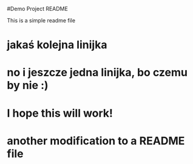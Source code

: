  #Demo Project README
 
 This is a simple readme file
 
 # jakaś kolejna linijka
 
 # no i jeszcze jedna linijka, bo czemu by nie :)
 
 # I hope this will work!
 
 # another modification to a README file